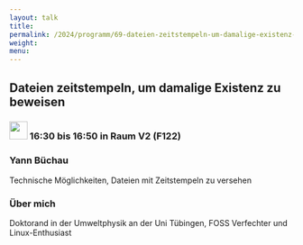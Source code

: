 ```yaml
---
layout: talk
title:
permalink: /2024/programm/69-dateien-zeitstempeln-um-damalige-existenz-zu-beweisen/
weight:
menu:
---
```

## Dateien zeitstempeln, um damalige Existenz zu beweisen

### <img height = "32" src="../../../images/talk.svg"> 16:30 bis 16:50 in Raum V2 (F122)

### Yann Büchau

Technische Möglichkeiten, Dateien mit Zeitstempeln zu versehen

### Über mich

Doktorand in der Umweltphysik an der Uni Tübingen, FOSS Verfechter und Linux-Enthusiast

